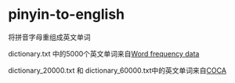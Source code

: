 # pinyin-to-english
将拼音字母重组成英文单词

dictionary.txt 中的5000个英文单词来自[Word frequency data](https://www.wordfrequency.info/)

dictionary_20000.txt 和 dictionary_60000.txt中的英文单词来自[COCA](https://corpus.byu.edu/coca/)
